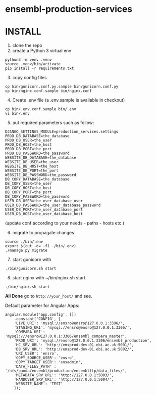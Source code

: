 # ensembl-production-services

INSTALL
=======

1. clone the repo
2. create a Python 3 virtual env
```
python3 -m venv .venv
source .venv/bin/activate
pip install -r requirements.txt
```
3. copy config files
```
cp bin/gunicorn.conf.py.sample bin/gunicorn.conf.py
cp bin/nginx.conf.sample bin/nginx.conf
```
4. Create .env file (a .env.sample is available in checkout)
```
cp bin/.env.conf.sample bin/.env
vi bin/.env
```
5. put required parameters such as follow:
```
DJANGO_SETTINGS_MODULE=production_services.settings
PROD_DB_DATABASE=the_database
PROD_DB_USER=the_user
PROD_DB_HOST=the_host
PROD_DB_PORT=the_port
PROD_DB_PASSWORD=the_password
WEBSITE_DB_DATABASE=the_database
WEBSITE_DB_USER=the_user
WEBSITE_DB_HOST=the_host
WEBSITE_DB_PORT=the_port
WEBSITE_DB_PASSWORD=the_password
DB_COPY_DATABASE=the_database
DB_COPY_USER=the_user
DB_COPY_HOST=the_host
DB_COPY_PORT=the_port
DB_COPY_PASSWORD=the_password
USER_DB_USER=the_user_database_user
USER_DB_PASSWORD=the_user_database_password
USER_DB_PORT=the_user_database_port
USER_DB_HOST=the_user_database_host
```

(update conf according to your needs - paths - hosts etc.)

6. migrate to propagate changes
```
source ./bin/.env
export $(cut -d= -f1 ./bin/.env)
./manage.py migrate
```

7. start gunicorn with
```
./bin/gunicorn.sh start
```
8. start nginx with ~/bin/nginx.sh start
```
./bin/nginx.sh start
```

**All Done** go to `http://your_host/` and see.


Default parameter for Angular Apps:
```
angular.module('app.config', [])
    .constant('CONFIG', {
	'LIVE_URI': 'mysql://ensro@ensro@127.0.0.1:3306/',
	'STAGING_URI': 'mysql://ensro@ensro@127.0.0.1:3306/',
	'COMPARA_URI': 'mysql:///ensro@127.0.0.1:3306/ensembl_compara_master',
	'PROD_URI': 'mysql://ensro@127.0.0.1:3306/ensembl_production',
	'HC_SRV_URL': 'http://ensprod-dev-01.ebi.ac.uk:5001/',
	'DB_SRV_URL': 'http://ensprod-dev-01.ebi.ac.uk:5002/',
	'URI_USER': 'ensro',
	'COPY_SOURCE_USER': 'ensro',
	'COPY_TARGET_USER': 'ensadmin',
	'DATA_FILES_PATH' : '/nfs/panda/ensembl/production/ensemblftp/data_files/',
	'METADATA_SRV_URL': 'http://127.0.0.1:5003/',
	'HANDOVER_SRV_URL': 'http://127.0.0.1:5004/',
	'WEBSITE_NAME': 'TEST'
    });
```
